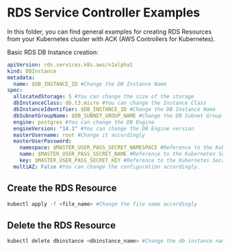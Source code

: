 # RDS Service Controller Examples

In this folder, you can find general examples for creating RDS Resources from your
Kubernetes cluster with ACK (AWS Controllers for Kubernetes).

Basic RDS DB Instance creation:

```yaml
apiVersion: rds.services.k8s.aws/v1alpha1
kind: DBInstance
metadata:
  name: $DB_INSTANCE_ID #Change the DB Instance Name
spec:
  allocatedStorage: 5 #You can change the size of the storage
  dbInstanceClass: db.t3.micro #You can change the Instance Class
  dbInstanceIdentifier: $DB_INSTANCE_ID #Change the DB Instance Name
  dbSubnetGroupName: $DB_SUBNET_GROUP_NAME #Change the DB Subnet Group Name
  engine: postgres #You can change the DB Engine
  engineVersion: "14.1" #You can change the DB Engine version
  masterUsername: root #Change it accordingly
  masterUserPassword:
    namespace: $MASTER_USER_PASS_SECRET_NAMESPACE #Reference to the Kubernetes Secret
    name: $MASTER_USER_PASS_SECRET_NAME #Reference to the Kubernetes Secret
    key: $MASTER_USER_PASS_SECRET_KEY #Reference to the Kubernetes Secret
  multiAZ: False #You can change the configuration accordingly.
```

## Create the RDS Resource

```bash
kubectl apply -f <file_name> #Change the file name accordingly
```

## Delete the RDS Resource

```bash
kubectl delete dbinstance <dbinstance_name> #Change the db instance name accordingly and also change the resource name accordingly
```

